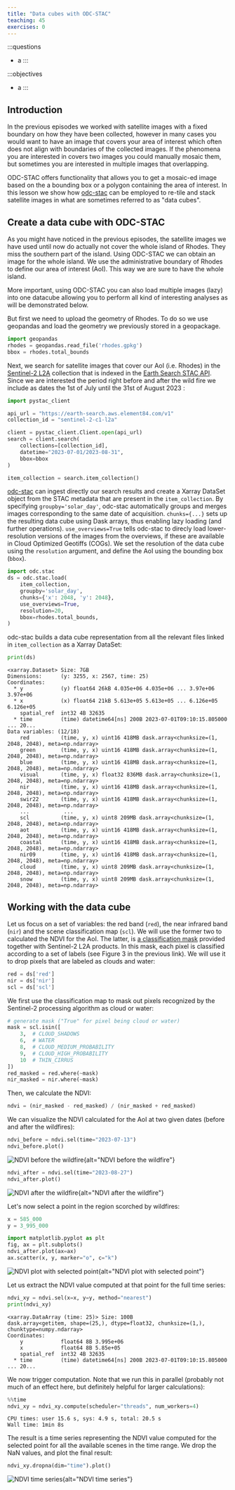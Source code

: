 ```yaml
---
title: "Data cubes with ODC-STAC"
teaching: 45
exercises: 0
---
```


:::questions
- a
:::

:::objectives
- a
:::

## Introduction

In the previous episodes we worked with satellite images with a fixed boundary on how they have been collected, however in many cases you would want to have an image that covers your area of interest which often does not align with boundaries of the collected images. If the phenomena you are interested in covers two images you could manually mosaic them, but sometimes you are interested in multiple images that overlapping.  

ODC-STAC offers functionality that allows you to get a mosaic-ed image based on the a bounding box or a polygon containing the area of interest. In this lesson we show how [odc-stac](https://odc-stac.readthedocs.io/en/latest/?badge=latest) can be employed to re-tile and stack satellite images in what are sometimes referred to as "data cubes". 

## Create a data cube with ODC-STAC

As you might have noticed in the previous episodes, the satellite images we have used until now do actually not cover the whole island of Rhodes. They miss the southern part of the island. Using ODC-STAC we can obtain an image for the whole island. We use the administrative boundary of Rhodes to define our area of interest (AoI). This way we are sure to have the whole island.

More important, using ODC-STAC you can also load multiple images (lazy) into one datacube allowing you to perform all kind of interesting analyses as will be demonstrated below.

But first we need to upload the geometry of Rhodes. To do so we use geopandas and load the geometry we previously stored in a geopackage.

```python
import geopandas
rhodes = geopandas.read_file('rhodes.gpkg')
bbox = rhodes.total_bounds
```

Next, we search for satellite images that cover our AoI (i.e. Rhodes) in the [Sentinel-2 L2A](https://radiantearth.github.io/stac-browser/#/external/earth-search.aws.element84.com/v1/collections/sentinel-2-l2a) collection that is indexed in the [Earth Search STAC API](https://radiantearth.github.io/stac-browser/#/external/earth-search.aws.element84.com/v1/). Since we are interested the period right before and after the wild fire we include as dates the 1st of July until the 31st of August 2023 :

```python
import pystac_client

api_url = "https://earth-search.aws.element84.com/v1"
collection_id = "sentinel-2-c1-l2a"

client = pystac_client.Client.open(api_url)
search = client.search(
    collections=[collection_id],
    datetime="2023-07-01/2023-08-31",
    bbox=bbox
)

item_collection = search.item_collection()
```

[odc-stac](https://odc-stac.readthedocs.io/en/latest/?badge=latest) can ingest directly our search results and create a Xarray DataSet object from the STAC metadata that are present in the `item_collection`. By specifying `groupby='solar_day'`, odc-stac automatically groups and merges images corresponding to the same date of acquisition. `chunks={...}` sets up the resulting data cube using Dask arrays, thus enabling lazy loading (and further operations). `use_overviews=True` tells odc-stac to direcly load lower-resolution versions of the images from the overviews, if these are available in Cloud Optimized Geotiffs (COGs). We set the resolution of the data cube using the `resolution` argument, and define the AoI using the bounding box (`bbox`).

```python
import odc.stac
ds = odc.stac.load(
    item_collection,
    groupby='solar_day',
    chunks={'x': 2048, 'y': 2048},
    use_overviews=True,
    resolution=20,
    bbox=rhodes.total_bounds,
)
```

odc-stac builds a data cube representation from all the relevant files linked in `item_collection` as a Xarray DataSet:

```python
print(ds)
```

```output
<xarray.Dataset> Size: 7GB
Dimensions:      (y: 3255, x: 2567, time: 25)
Coordinates:
  * y            (y) float64 26kB 4.035e+06 4.035e+06 ... 3.97e+06 3.97e+06
  * x            (x) float64 21kB 5.613e+05 5.613e+05 ... 6.126e+05 6.126e+05
    spatial_ref  int32 4B 32635
  * time         (time) datetime64[ns] 200B 2023-07-01T09:10:15.805000 ... 20...
Data variables: (12/18)
    red          (time, y, x) uint16 418MB dask.array<chunksize=(1, 2048, 2048), meta=np.ndarray>
    green        (time, y, x) uint16 418MB dask.array<chunksize=(1, 2048, 2048), meta=np.ndarray>
    blue         (time, y, x) uint16 418MB dask.array<chunksize=(1, 2048, 2048), meta=np.ndarray>
    visual       (time, y, x) float32 836MB dask.array<chunksize=(1, 2048, 2048), meta=np.ndarray>
    nir          (time, y, x) uint16 418MB dask.array<chunksize=(1, 2048, 2048), meta=np.ndarray>
    swir22       (time, y, x) uint16 418MB dask.array<chunksize=(1, 2048, 2048), meta=np.ndarray>
    ...           ...
    scl          (time, y, x) uint8 209MB dask.array<chunksize=(1, 2048, 2048), meta=np.ndarray>
    aot          (time, y, x) uint16 418MB dask.array<chunksize=(1, 2048, 2048), meta=np.ndarray>
    coastal      (time, y, x) uint16 418MB dask.array<chunksize=(1, 2048, 2048), meta=np.ndarray>
    nir09        (time, y, x) uint16 418MB dask.array<chunksize=(1, 2048, 2048), meta=np.ndarray>
    cloud        (time, y, x) uint8 209MB dask.array<chunksize=(1, 2048, 2048), meta=np.ndarray>
    snow         (time, y, x) uint8 209MB dask.array<chunksize=(1, 2048, 2048), meta=np.ndarray>
```

## Working with the data cube

Let us focus on a set of variables: the red band (`red`), the near infrared band (`nir`) and the scene classification map (`scl`). We will use the former two to calculated the NDVI for the AoI. The latter, is [a classification mask](https://sentinels.copernicus.eu/web/sentinel/technical-guides/sentinel-2-msi/level-2a/algorithm-overview) provided together with Sentinel-2 L2A products. In this mask, each pixel is classified according to a set of labels (see Figure 3 in the previous link). We will use it to drop pixels that are labeled as clouds and water:

```python
red = ds['red']
nir = ds['nir']
scl = ds['scl']
```

We first use the classification map to mask out pixels recognized by the Sentinel-2 processing algorithm as cloud or water:

```python
# generate mask ("True" for pixel being cloud or water)
mask = scl.isin([
    3,  # CLOUD_SHADOWS
    6,  # WATER
    8,  # CLOUD_MEDIUM_PROBABILITY
    9,  # CLOUD_HIGH_PROBABILITY
    10  # THIN_CIRRUS
])
red_masked = red.where(~mask)
nir_masked = nir.where(~mask)
```

Then, we calculate the NDVI:

```python
ndvi = (nir_masked - red_masked) / (nir_masked + red_masked)
```

We can visualize the NDVI calculated for the AoI at two given dates (before and after the wildfires):

```python
ndvi_before = ndvi.sel(time="2023-07-13")
ndvi_before.plot()
```

![NDVI before the wildfire](fig/E12/NDVI-before.png){alt="NDVI before the wildfire"}

```python
ndvi_after = ndvi.sel(time="2023-08-27")
ndvi_after.plot()
```

![NDVI after the wildfire](fig/E12/NDVI-after.png){alt="NDVI after the wildfire"}

Let's now select a point in the region scorched by wildfires:

```python
x = 585_000
y = 3_995_000

import matplotlib.pyplot as plt
fig, ax = plt.subplots()
ndvi_after.plot(ax=ax)
ax.scatter(x, y, marker="o", c="k")
```

![NDVI plot with selected point](fig/E12/NDVI-after_point.png){alt="NDVI plot with selected point"}

Let us extract the NDVI value computed at that point for the full time series:

```python
ndvi_xy = ndvi.sel(x=x, y=y, method="nearest")
print(ndvi_xy)
```

```output
<xarray.DataArray (time: 25)> Size: 100B
dask.array<getitem, shape=(25,), dtype=float32, chunksize=(1,), chunktype=numpy.ndarray>
Coordinates:
    y            float64 8B 3.995e+06
    x            float64 8B 5.85e+05
    spatial_ref  int32 4B 32635
  * time         (time) datetime64[ns] 200B 2023-07-01T09:10:15.805000 ... 20...
```

We now trigger computation. Note that we run this in parallel (probably not much of an effect here, but definitely helpful for larger calculations):

```python
%%time
ndvi_xy = ndvi_xy.compute(scheduler="threads", num_workers=4)
```

```output
CPU times: user 15.6 s, sys: 4.9 s, total: 20.5 s
Wall time: 1min 8s
```

The result is a time series representing the NDVI value computed for the selected point for all the available scenes in the time range. We drop the NaN values, and plot the final result:

```python
ndvi_xy.dropna(dim="time").plot()
```

![NDVI time series](fig/E12/NDVI-time-series.png){alt="NDVI time series"}
